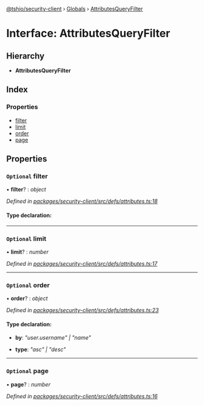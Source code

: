 [@tshio/security-client](../README.md) › [Globals](../globals.md) › [AttributesQueryFilter](attributesqueryfilter.md)

# Interface: AttributesQueryFilter

## Hierarchy

* **AttributesQueryFilter**

## Index

### Properties

* [filter](attributesqueryfilter.md#markdown-header-optional-filter)
* [limit](attributesqueryfilter.md#markdown-header-optional-limit)
* [order](attributesqueryfilter.md#markdown-header-optional-order)
* [page](attributesqueryfilter.md#markdown-header-optional-page)

## Properties

### `Optional` filter

• **filter**? : *object*

*Defined in [packages/security-client/src/defs/attributes.ts:18](https://github.com/TheSoftwareHouse/rad-modules-tools/blob/22a789f/packages/security-client/src/defs/attributes.ts#L18)*

#### Type declaration:

___

### `Optional` limit

• **limit**? : *number*

*Defined in [packages/security-client/src/defs/attributes.ts:17](https://github.com/TheSoftwareHouse/rad-modules-tools/blob/22a789f/packages/security-client/src/defs/attributes.ts#L17)*

___

### `Optional` order

• **order**? : *object*

*Defined in [packages/security-client/src/defs/attributes.ts:23](https://github.com/TheSoftwareHouse/rad-modules-tools/blob/22a789f/packages/security-client/src/defs/attributes.ts#L23)*

#### Type declaration:

* **by**: *"user.username" | "name"*

* **type**: *"asc" | "desc"*

___

### `Optional` page

• **page**? : *number*

*Defined in [packages/security-client/src/defs/attributes.ts:16](https://github.com/TheSoftwareHouse/rad-modules-tools/blob/22a789f/packages/security-client/src/defs/attributes.ts#L16)*
